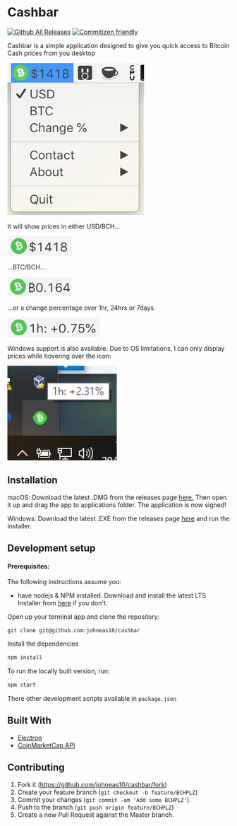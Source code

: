 # Cashbar
[![Github All Releases](https://img.shields.io/github/downloads/johneas10/cashbar/total.svg)]()
[![Commitizen friendly](https://img.shields.io/badge/commitizen-friendly-brightgreen.svg)](http://commitizen.github.io/cz-cli/)


Cashbar is a simple application designed to give you quick access to Bitcoin Cash prices from you desktop

![](./app/images/header-menu.png)

It will show prices in either USD/BCH...

![](./app/images/header-usd.png)

...BTC/BCH....

![](./app/images/header-btc.png)

...or a change percentage over 1hr, 24hrs or 7days.

![](./app/images/header-percentage.png)

Windows support is also available. Due to OS limitations, I can only display prices while hovering over the icon:

![](./app/images/header-windows.png)

## Installation

macOS: Download the latest .DMG from the releases page [here.](https://github.com/johneas10/cashbar/releases)
Then open it up and drag the app to applications folder. The application is now signed!

Windows: Download the latest .EXE from the releases page [here](https://github.com/johneas10/cashbar/releases) and run the installer.

## Development setup

#### Prerequisites:
  The following instructions assume you:
  - have nodejs & NPM installed. Download and install the latest LTS Installer from [here](https://nodejs.org/en/download/) if you don't.

Open up your terminal app and clone the repository:
```
git clone git@github.com:johneas10/cashbar
```
Install the dependencies
```sh
npm install
```
To run the locally built version, run:
```sh
npm start
```
There other development scripts available in `package.json`

## Built With
- [Electron](https://electronjs.org/)
- [CoinMarketCap API](https://coinmarketcap.com/api/)


## Contributing

1. Fork it (<https://github.com/johneas10/cashbar/fork>)
2. Create your feature branch (`git checkout -b feature/BCHPLZ`)
3. Commit your changes (`git commit -am 'Add some BCHPLZ'`).
4. Push to the branch (`git push origin feature/BCHPLZ`)
5. Create a new Pull Request against the Master branch.
